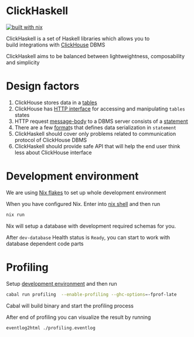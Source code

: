 # ClickHaskell

[![built with nix](https://img.shields.io/badge/Built_With-Nix-5277C3.svg?logo=nixos&labelColor=73C3D5)](https://builtwithnix.org)

ClickHaskell is a set of Haskell libraries which allows you to \
build integrations with [ClickHouse](https://clickhouse.com/) DBMS

ClickHaskell aims to be balanced between lightweightness, composability and simplicity

# Design factors

1. ClickHouse stores data in a [tables](https://clickhouse.com/docs/en/guides/creating-tables)
2. ClickHouse has [HTTP interface](https://clickhouse.com/docs/en/interfaces/http) for accessing and manipulating `tables` states
3. HTTP request [message-body](https://datatracker.ietf.org/doc/html/rfc2616#section-4.3) to a DBMS server consists of a [statement](https://clickhouse.com/docs/en/sql-reference/statements)
4. There are a few [format](https://clickhouse.com/docs/en/interfaces/formats)s that defines data serialization in `statement`
5. ClickHaskell should cover only problems related to communication protocol of ClickHouse DBMS 
6. ClickHaskell should provide safe API that will help the end user think less about ClickHouse interface

# Development environment

We are using [Nix flakes](https://nixos.wiki/wiki/Flakes) to set up whole development environment

When you have configured Nix. Enter into [nix shell](https://nixos.org/manual/nix/stable/command-ref/new-cli/nix3-develop) and then run
```bash
nix run
```

Nix will setup a database with development required schemas for you.

After `dev-database` Health status is `Ready`, you can start to work with database dependent code parts

# Profiling

Setup [development environment](#development-environment) and then run

```bash
cabal run profiling  --enable-profiling --ghc-options=-fprof-late
```

Cabal will build binary and start the profiling process

After end of profiling you can visualize the result by running

```bash
eventlog2html ./profiling.eventlog
```
